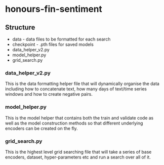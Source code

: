 # honours-fin-sentiment

## Structure
- data - data files to be formatted for each search
- checkpoint - .pth files for saved models
- data_helper_v2.py
- model_helper.py
- grid_search.py

### data_helper_v2.py

This is the data formatting helper file that will dynamically organise the data including how to concatenate text, how many days of text/time series windows and how to create negative pairs.

### model_helper.py

This is the model helper that contains both the train and validate code as well as the model construction methods so that different underlying encoders can be created on the fly.

### grid_search.py

This is the highest level grid searching file that will take a series of base encoders, dataset, hyper-parameters etc and run a search over all of it.